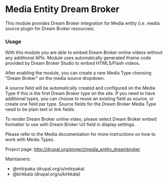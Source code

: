 # Media Entity Dream Broker
This module provides Dream Broker integration for Media entity (i.e. media source 
plugin for Dream Broker resources).

### Usage
With this module you are able to embed Dream Broker online videos without any 
additional APIs. Module uses automatically generated iframe code provided by 
Dream Broker Studio to embed HTML5/Flash videos.

After enabling the module, you can create a new Media Type choosing "Dream Broker"
on the media source dropdown.

A source field will be automatically created and configured on the Media Type if
this is the first Dream Broker type on the site. If you need to have additional
types, you can choose to reuse an existing field as source, or create one field
per type. Source fields for the Dream Broker Media Type need to be plain text or
link fields.

To render Dream Broker online video, please select Dream Broker embed formatter 
to use with Dream Broker Url field in display settings.

Please refer to the Media documentation for more instructions on how to work
with Media Types.

Project page: http://drupal.org/project/media_entity_dreambroker

Maintainers:
 - @mitrpaka (drupal.org/u/mitrpaka)
 - @kirkkala (drupal.org/u/kirkkala)
